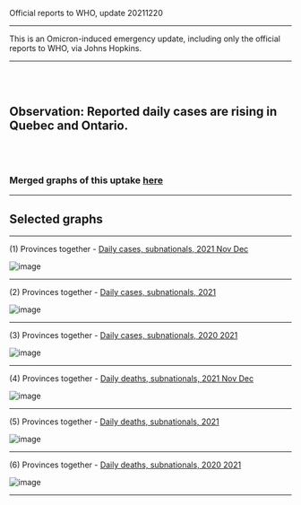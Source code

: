 
Official reports to WHO, update 20211220


***********************************************************************************************************
This is an Omicron-induced emergency update, including only the official reports to WHO, via Johns Hopkins.
***********************************************************************************************************

<br/><br/>

## Observation: Reported daily cases are rising in Quebec and Ontario. 

<br/><br/>

### Merged graphs of this uptake [here](https://github.com/pourmalek/CovidVisualizedCountry/blob/main/20211220/graphs%20merge%2020211220.pdf)


****

## Selected graphs

****

(1) Provinces together - [Daily cases, subnationals, 2021 Nov Dec](https://github.com/pourmalek/CovidVisualizedCountry/blob/main/20211220/output/JOHN/graph%2023%20COVID-19%20daily%20cases%2C%20Canada%2C%20subnational%2C%20Johns%20Hopkins%202021%20Nov%20Dec.pdf)

![image](https://user-images.githubusercontent.com/30849720/146829414-47cd9e9b-23e7-4ad1-a09a-71c7b707fd4e.png)

****

(2) Provinces together - [Daily cases, subnationals, 2021](https://github.com/pourmalek/CovidVisualizedCountry/blob/main/20211220/output/JOHN/graph%2022%20COVID-19%20daily%20cases%2C%20Canada%2C%20subnational%2C%20Johns%20Hopkins.pdf)

![image](https://user-images.githubusercontent.com/30849720/146829518-ff9a5b5f-2f32-4128-b29b-6ac9dafc4b95.png)

****

(3) Provinces together - [Daily cases, subnationals, 2020 2021](https://github.com/pourmalek/CovidVisualizedCountry/blob/main/20211220/output/JOHN/graph%2021%20COVID-19%20daily%20cases%2C%20Canada%2C%20subnational%2C%20Johns%20Hopkins.pdf)

![image](https://user-images.githubusercontent.com/30849720/146829611-2b3693c2-e6ad-4df1-b489-1000ed58cd70.png)

****

(4) Provinces together - [Daily deaths, subnationals, 2021 Nov Dec](https://github.com/pourmalek/CovidVisualizedCountry/blob/main/20211220/output/JOHN/graph%2013%20COVID-19%20daily%20deaths%2C%20Canada%2C%20subnational%2C%20Johns%20Hopkins%202021%20Nov%20Dec.pdf)

![image](https://user-images.githubusercontent.com/30849720/146838678-240c1126-cd99-4699-9ad9-ebb27c83ccf9.png)

****

(5) Provinces together - [Daily deaths, subnationals, 2021](https://github.com/pourmalek/CovidVisualizedCountry/blob/main/20211220/output/JOHN/graph%2012%20COVID-19%20daily%20deaths%2C%20Canada%2C%20subnational%2C%20Johns%20Hopkins.pdf)

![image](https://user-images.githubusercontent.com/30849720/146838821-e536958e-34df-4b19-b4cd-3aa013070eaa.png)

****

(6) Provinces together - [Daily deaths, subnationals, 2020 2021](https://github.com/pourmalek/CovidVisualizedCountry/blob/main/20211220/output/JOHN/graph%2011%20COVID-19%20daily%20deaths%2C%20Canada%2C%20subnational%2C%20Johns%20Hopkins.pdf)

![image](https://user-images.githubusercontent.com/30849720/146838937-ab6146d1-4b8a-4c22-a404-d12570bf879b.png)

****
